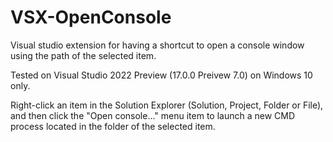# VSX-OpenConsole
Visual studio extension for having a shortcut to open a console window using the path of the selected item.

Tested on Visual Studio 2022 Preview (17.0.0 Preivew 7.0) on Windows 10 only.

Right-click an item in the Solution Explorer (Solution, Project, Folder or File), and then click the "Open console..." menu item to launch a new CMD process located in the folder of the selected item.
